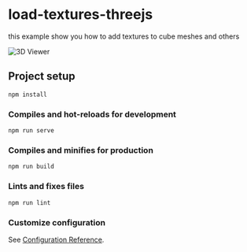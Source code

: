 # load-textures-threejs

this example show you how to add textures to cube meshes and others

![3D Viewer](https://github.com/ncdev2015/load-textures-threejs/blob/master/public/resources/images/demo.png)

## Project setup

```
npm install
```

### Compiles and hot-reloads for development

```
npm run serve
```

### Compiles and minifies for production

```
npm run build
```

### Lints and fixes files

```
npm run lint
```

### Customize configuration

See [Configuration Reference](https://cli.vuejs.org/config/).
